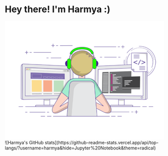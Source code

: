 # Hey there! I'm Harmya :)
<img align="left" alt="GIF" src="https://github.com/harmya/harmya/blob/main/gif3.gif" width="500"/>
![Harmya's GitHub stats](https://github-readme-stats.vercel.app/api/top-langs/?username=harmya&hide=Jupyter%20Notebook&theme=radical)
